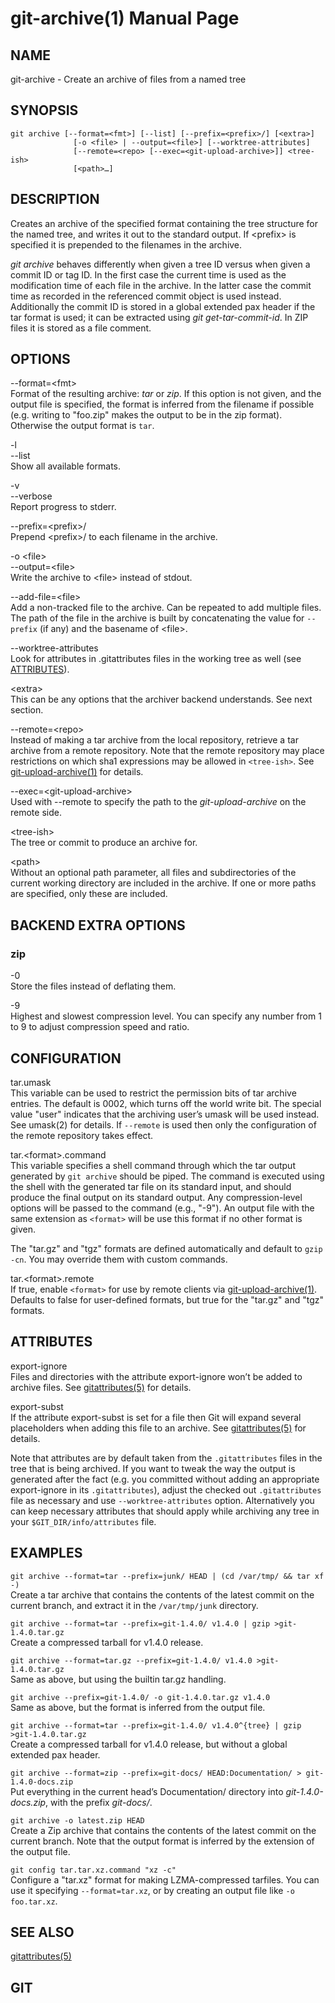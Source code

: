 # git-archive(1) Manual Page

## NAME

git-archive - Create an archive of files from a named tree

## SYNOPSIS

    git archive [--format=<fmt>] [--list] [--prefix=<prefix>/] [<extra>]
                  [-o <file> | --output=<file>] [--worktree-attributes]
                  [--remote=<repo> [--exec=<git-upload-archive>]] <tree-ish>
                  [<path>…​]

## DESCRIPTION

Creates an archive of the specified format containing the tree structure for the named tree, and writes it out to the standard output. If &lt;prefix&gt; is specified it is prepended to the filenames in the archive.

_git archive_ behaves differently when given a tree ID versus when given a commit ID or tag ID. In the first case the current time is used as the modification time of each file in the archive. In the latter case the commit time as recorded in the referenced commit object is used instead. Additionally the commit ID is stored in a global extended pax header if the tar format is used; it can be extracted using _git get-tar-commit-id_. In ZIP files it is stored as a file comment.

## OPTIONS

--format=&lt;fmt&gt;  
Format of the resulting archive: _tar_ or _zip_. If this option is not given, and the output file is specified, the format is inferred from the filename if possible (e.g. writing to "foo.zip" makes the output to be in the zip format). Otherwise the output format is `tar`.

-l  
--list  
Show all available formats.

-v  
--verbose  
Report progress to stderr.

--prefix=&lt;prefix&gt;/  
Prepend &lt;prefix&gt;/ to each filename in the archive.

-o &lt;file&gt;  
--output=&lt;file&gt;  
Write the archive to &lt;file&gt; instead of stdout.

--add-file=&lt;file&gt;  
Add a non-tracked file to the archive. Can be repeated to add multiple files. The path of the file in the archive is built by concatenating the value for `--prefix` (if any) and the basename of &lt;file&gt;.

--worktree-attributes  
Look for attributes in .gitattributes files in the working tree as well (see [ATTRIBUTES](#ATTRIBUTES)).

&lt;extra&gt;  
This can be any options that the archiver backend understands. See next section.

--remote=&lt;repo&gt;  
Instead of making a tar archive from the local repository, retrieve a tar archive from a remote repository. Note that the remote repository may place restrictions on which sha1 expressions may be allowed in `<tree-ish>`. See [git-upload-archive(1)](git-upload-archive.html) for details.

--exec=&lt;git-upload-archive&gt;  
Used with --remote to specify the path to the _git-upload-archive_ on the remote side.

&lt;tree-ish&gt;  
The tree or commit to produce an archive for.

&lt;path&gt;  
Without an optional path parameter, all files and subdirectories of the current working directory are included in the archive. If one or more paths are specified, only these are included.

## BACKEND EXTRA OPTIONS

### zip

-0  
Store the files instead of deflating them.

-9  
Highest and slowest compression level. You can specify any number from 1 to 9 to adjust compression speed and ratio.

## CONFIGURATION

tar.umask  
This variable can be used to restrict the permission bits of tar archive entries. The default is 0002, which turns off the world write bit. The special value "user" indicates that the archiving user’s umask will be used instead. See umask(2) for details. If `--remote` is used then only the configuration of the remote repository takes effect.

tar.&lt;format&gt;.command  
This variable specifies a shell command through which the tar output generated by `git archive` should be piped. The command is executed using the shell with the generated tar file on its standard input, and should produce the final output on its standard output. Any compression-level options will be passed to the command (e.g., "-9"). An output file with the same extension as `<format>` will be use this format if no other format is given.

The "tar.gz" and "tgz" formats are defined automatically and default to `gzip -cn`. You may override them with custom commands.

tar.&lt;format&gt;.remote  
If true, enable `<format>` for use by remote clients via [git-upload-archive(1)](git-upload-archive.html). Defaults to false for user-defined formats, but true for the "tar.gz" and "tgz" formats.

## ATTRIBUTES

export-ignore  
Files and directories with the attribute export-ignore won’t be added to archive files. See [gitattributes(5)](gitattributes.html) for details.

export-subst  
If the attribute export-subst is set for a file then Git will expand several placeholders when adding this file to an archive. See [gitattributes(5)](gitattributes.html) for details.

Note that attributes are by default taken from the `.gitattributes` files in the tree that is being archived. If you want to tweak the way the output is generated after the fact (e.g. you committed without adding an appropriate export-ignore in its `.gitattributes`), adjust the checked out `.gitattributes` file as necessary and use `--worktree-attributes` option. Alternatively you can keep necessary attributes that should apply while archiving any tree in your `$GIT_DIR/info/attributes` file.

## EXAMPLES

`git archive --format=tar --prefix=junk/ HEAD | (cd /var/tmp/ && tar xf -)`  
Create a tar archive that contains the contents of the latest commit on the current branch, and extract it in the `/var/tmp/junk` directory.

`git archive --format=tar --prefix=git-1.4.0/ v1.4.0 | gzip >git-1.4.0.tar.gz`  
Create a compressed tarball for v1.4.0 release.

`git archive --format=tar.gz --prefix=git-1.4.0/ v1.4.0 >git-1.4.0.tar.gz`  
Same as above, but using the builtin tar.gz handling.

`git archive --prefix=git-1.4.0/ -o git-1.4.0.tar.gz v1.4.0`  
Same as above, but the format is inferred from the output file.

`git archive --format=tar --prefix=git-1.4.0/ v1.4.0^{tree} | gzip >git-1.4.0.tar.gz`  
Create a compressed tarball for v1.4.0 release, but without a global extended pax header.

`git archive --format=zip --prefix=git-docs/ HEAD:Documentation/ > git-1.4.0-docs.zip`  
Put everything in the current head’s Documentation/ directory into _git-1.4.0-docs.zip_, with the prefix _git-docs/_.

`git archive -o latest.zip HEAD`  
Create a Zip archive that contains the contents of the latest commit on the current branch. Note that the output format is inferred by the extension of the output file.

`git config tar.tar.xz.command "xz -c"`  
Configure a "tar.xz" format for making LZMA-compressed tarfiles. You can use it specifying `--format=tar.xz`, or by creating an output file like `-o foo.tar.xz`.

## SEE ALSO

[gitattributes(5)](gitattributes.html)

## GIT
